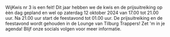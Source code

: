 WijKwis nr 3 is een feit!
Dit jaar hebben we de kwis en de prijsuitreiking op èèn dag gepland en wel op zaterdag 12 oktober 2024 van 17.00 tot 21.00 uur.
Na 21.00 uur start de feestavond tot 01.00 uur. De prijsuitreiking en de feestavond wordt gehouden in de Lounge van Tilburg Trappers!
Zet 'm in je agenda!
Blijf onze socials volgen voor meer informatie.
